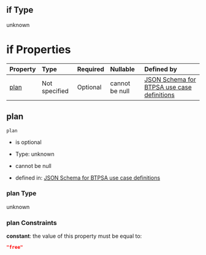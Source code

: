 ## if Type

unknown

# if Properties

| Property      | Type          | Required | Nullable       | Defined by                                                                                                                                                                                                                                    |
| :------------ | :------------ | :------- | :------------- | :-------------------------------------------------------------------------------------------------------------------------------------------------------------------------------------------------------------------------------------------- |
| [plan](#plan) | Not specified | Optional | cannot be null | [JSON Schema for BTPSA use case definitions](btpsa-usecase-properties-services-items-allof-1-then-allof-112-then-allof-0-if-properties-plan.md "undefined#/properties/services/items/allOf/1/then/allOf/112/then/allOf/0/if/properties/plan") |

## plan



`plan`

*   is optional

*   Type: unknown

*   cannot be null

*   defined in: [JSON Schema for BTPSA use case definitions](btpsa-usecase-properties-services-items-allof-1-then-allof-112-then-allof-0-if-properties-plan.md "undefined#/properties/services/items/allOf/1/then/allOf/112/then/allOf/0/if/properties/plan")

### plan Type

unknown

### plan Constraints

**constant**: the value of this property must be equal to:

```json
"free"
```
